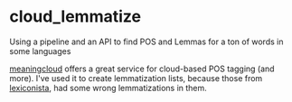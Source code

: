 # cloud_lemmatize
Using a pipeline and an API to find POS and Lemmas for a ton of words in some languages

[meaningcloud](https://www.meaningcloud.com/developer/lemmatization-pos-parsing/doc/2.0) offers a great service for cloud-based POS tagging (and more).
I've used it to create lemmatization lists, because those from [lexiconista](http://www.lexiconista.com/datasets/lemmatization/), had some wrong lemmatizations in them.
